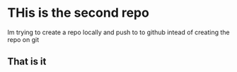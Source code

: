 # THis is the second repo

Im trying to create a repo locally and push to to github intead of creating the repo on git

## That is it
